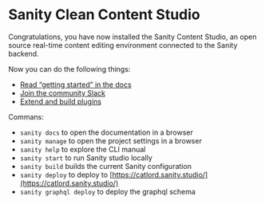 # Sanity Clean Content Studio

Congratulations, you have now installed the Sanity Content Studio, an open source real-time content editing environment connected to the Sanity backend.

Now you can do the following things:

- [Read “getting started” in the docs](https://www.sanity.io/docs/introduction/getting-started?utm_source=readme)
- [Join the community Slack](https://slack.sanity.io/?utm_source=readme)
- [Extend and build plugins](https://www.sanity.io/docs/content-studio/extending?utm_source=readme)

Commans:
 - `sanity docs` to open the documentation in a browser
 - `sanity manage` to open the project settings in a browser
 - `sanity help` to explore the CLI manual
 - `sanity start` to run Sanity studio locally
 - `sanity build` builds the current Sanity configuration
 - `sanity deploy` to deploy to [https://catlord.sanity.studio/](https://catlord.sanity.studio/)
 - `sanity graphql deploy` to deploy the graphql schema
